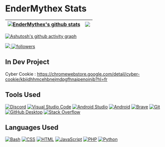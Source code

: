 # EnderMythex Stats

| <a href="https://github.com/anuraghazra/github-readme-stats"><img align="center" src="https://github-readme-stats.vercel.app/api?username=EnderMythex&show_icons=true&include_all_commits=true&theme=transparent&hide_border=true" alt="EnderMythex's github stats" /></a> | <a href="https://github.com/anuraghazra/github-readme-stats"><img align="center" src="https://github-readme-stats.vercel.app/api/top-langs/?username=EnderMythex&layout=compact&theme=transparent&hide_border=true" /></a> |
| ------------- | ------------- |

[![Ashutosh's github activity graph](https://github-readme-activity-graph.vercel.app/graph?username=EnderMythex&theme=react-dark)](https://github.com/ashutosh00710/github-readme-activity-graph)

<a href="https://github.com/antonkomarev/github-profile-views-counter">
    <img src="https://komarev.com/ghpvc/?username=EnderMythex&style=for-the-badge"> <a href="https://github.com/EnderMythex?tab=followers">
    <img alt="followers" title="Follow me on Github" src="https://custom-icon-badges.demolab.com/github/followers/EnderMythex?color=236ad3&labelColor=1155ba&style=for-the-badge&logo=person-add&label=Follow&logoColor=white"/></a>
</a>

## In Dev Project
Cyber Cookie : https://chromewebstore.google.com/detail/cyber-cookie/kbjidhhmcehbnejmdpgfhnaipenoinjb?hl=fr

## Tools Used 
<a href="#"><img alt="Discord" src="https://img.shields.io/badge/-Discord-5865F2.svg?logo=discord&logoColor=white"></a> <a href="#"><img alt="Visual Studio Code" src="https://img.shields.io/badge/Visual%20Studio%20Code-0078d7.svg?logo=visual-studio-code&logoColor=white"></a> <a href="#"><img alt="Android Studio" src="https://img.shields.io/badge/Android%20Studio-008678.svg?logo=android-studio&logoColor=white"></a> <a href="#"><img alt="Android" src="https://img.shields.io/badge/Android-3DDC84?logo=android&logoColor=white"></a> <a href="#"><img alt="Brave" src="https://img.shields.io/badge/-Brave-FB542B?logo=brave&logoColor=white"></a> <a href="#"><img alt="Git" src="https://img.shields.io/badge/Git-F05033.svg?logo=git&logoColor=white"></a> <a href="#"><img alt="GitHub Desktop" src="https://img.shields.io/badge/GitHub%20Desktop-8034A9.svg?logo=github&logoColor=white"></a> <a href="#"><img alt="Stack Overflow" src="https://img.shields.io/badge/-Stack%20Overflow-FE7A16?logo=stack-overflow&logoColor=white"></a>

## Languages Used
<a href="https://github.com/search?q=user%3ADenverCoder1+language%3Abash"><img alt="Bash" src="https://img.shields.io/badge/Bash-121011.svg?logo=gnu-bash&logoColor=white"></a> <a href="https://github.com/search?q=user%3ADenverCoder1+language%3Acss"><img alt="CSS" src="https://img.shields.io/badge/CSS-1572B6.svg?logo=css3&logoColor=white"></a> <a href="https://github.com/search?q=user%3ADenverCoder1+language%3Ahtml"><img alt="HTML" src="https://img.shields.io/badge/HTML-E34F26.svg?logo=html5&logoColor=white"></a> <a href="https://github.com/search?q=user%3ADenverCoder1+language%3Ajavascript"><img alt="JavaScript" src="https://img.shields.io/badge/JavaScript-F7DF1E.svg?logo=javascript&logoColor=black"></a> <a href="https://github.com/search?q=user%3ADenverCoder1+language%3Aphp"><img alt="PHP" src="https://img.shields.io/badge/PHP-777BB4.svg?logo=php&logoColor=white"></a> <a href="https://github.com/search?q=user%3ADenverCoder1+language%3Apython"><img alt="Python" src="https://img.shields.io/badge/Python-14354C.svg?logo=python&logoColor=white"></a> 
